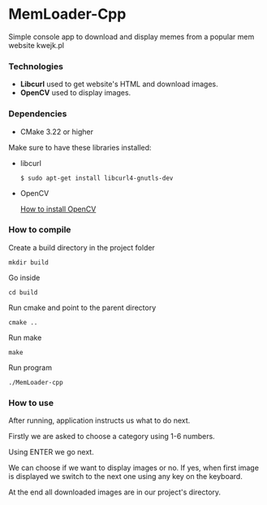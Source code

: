 # MemLoader-Cpp
Simple console app to download and display memes from a popular mem website kwejk.pl

### Technologies
- **Libcurl** used to get website's HTML and download images.
- **OpenCV** used to display images.

### Dependencies
- CMake 3.22 or higher

Make sure to have these libraries installed:
- libcurl
    ```
    $ sudo apt-get install libcurl4-gnutls-dev
    ```
- OpenCV

  [How to install OpenCV](https://linuxize.com/post/how-to-install-opencv-on-ubuntu-20-04/)
### How to compile
Create a build directory in the project folder
```
mkdir build
```
Go inside
```
cd build
```
Run cmake and point to the parent directory
```
cmake ..
```
Run make
```
make
```


Run program
```
./MemLoader-cpp
```
### How to use

After running, application instructs us what to do next.

Firstly we are asked to choose a category using 1-6 numbers.

Using ENTER we go next.

We can choose if we want to display images or no. If yes, when first image is displayed we switch to the next one using any key on the keyboard.

At the end all downloaded images are in our project's directory.
